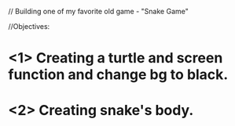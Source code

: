 // Building one of my favorite old game - "Snake Game"

//Objectives: 

# <1> Creating a turtle and screen function and change bg to black.
# <2> Creating snake's body.